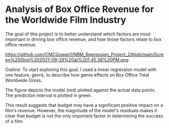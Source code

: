 # Analysis of Box Office Revenue for the Worldwide Film Industry

The goal of this project is to better understand which factors are most important in driving box office revenue, and how those factors relate to box office revenue.


https://github.com/CMCGowan1/NBM_Regression_Project_2/blob/main/Screen%20Shot%202021-09-28%20at%201.45.38%20PM.png

Outline:
To start exploring this goal, I used a linear regression model with one feature, genre, to describe how genre effects on Box Office Total Worldwide Gross.

The figure depicts the model (red) plotted against the actual data points. The prediction interval is plotted in green.

This result suggests that budget may have a significant positive impact on a film's revenue. However, the magnitude of the model's residuals makes it clear that budget is not the only important factor in determining the success of a film.
